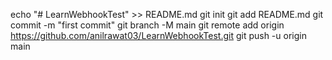 echo "# LearnWebhookTest" >> README.md
git init
git add README.md
git commit -m "first commit"
git branch -M main
git remote add origin https://github.com/anilrawat03/LearnWebhookTest.git
git push -u origin main

